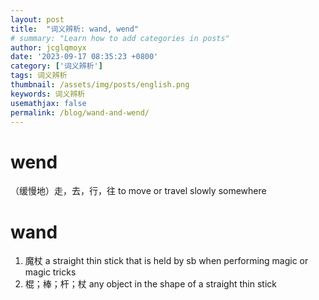 ```yaml
---
layout: post
title:  "词义辨析: wand, wend"
# summary: "Learn how to add categories in posts"
author: jcglqmoyx
date: '2023-09-17 08:35:23 +0800'
category: ['词义辨析']
tags: 词义辨析
thumbnail: /assets/img/posts/english.png
keywords: 词义辨析
usemathjax: false
permalink: /blog/wand-and-wend/
---
```


# wend
（缓慢地）走，去，行，往 to move or travel slowly somewhere
# wand
1. 魔杖 a straight thin stick that is held by sb when performing magic or magic tricks
2. 棍；棒；杆；杖 any object in the shape of a straight thin stick
